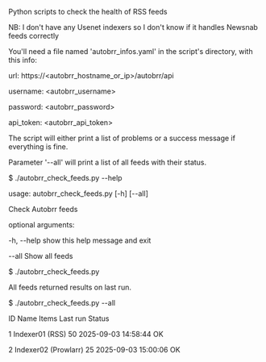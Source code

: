 Python scripts to check the health of RSS feeds

NB: I don't have any Usenet indexers so I don't know if it handles Newsnab feeds correctly

You'll need a file named 'autobrr_infos.yaml' in the script's directory, with this info:

url: https://<autobrr_hostname_or_ip>/autobrr/api

username: <autobrr_username>

password: <autobrr_password>

api_token: <autobrr_api_token>

The script will either print a list of problems or a success message if everything is fine.

Parameter '--all' will print a list of all feeds with their status.

$ ./autobrr_check_feeds.py --help

usage: autobrr_check_feeds.py [-h] [--all]

Check Autobrr feeds

optional arguments:

  -h, --help  show this help message and exit
  
  --all       Show all feeds

$ ./autobrr_check_feeds.py

All feeds returned results on last run.

$ ./autobrr_check_feeds.py --all

 ID Name                                      Items Last run            Status
 
  1 Indexer01 (RSS)                              50 2025-09-03 14:58:44 OK
  
  2 Indexer02 (Prowlarr)                         25 2025-09-03 15:00:06 OK


